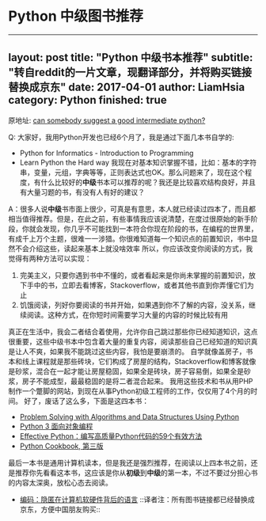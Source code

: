 # Python 中级图书推荐

---
layout: post
title: "Python 中级书本推荐"
subtitle: "转自reddit的一片文章，现翻译部分，并将购买链接替换成京东"
date: 2017-04-01
author: LiamHsia
category: Python
finished: true
---

原地址: [can somebody suggest a good intermediate python?](https://www.reddit.com/r/learnpython/comments/3du4y6/can\_somebody\_suggest\_a\_good\_intermediate\_python/?st=j1w4psef&sh=983a2929)

Q: 大家好，我用Python开发也已经6个月了，我是通过下面几本书自学的:
- Python for Informatics - Introduction to Programming
- Learn Python the Hard way
我现在对基本知识掌握不错，比如：基本的字符串，变量，元组，字典等等，正则表达式也OK。那么问题来了，现在这个程度，有什么比较好的**中级**书本可以推荐的呢？我还是比较喜欢结构良好，并且有大量习题的书，有没有人有好的建议？

A：很多人说**中级**书市面上很少，可真是有意思，本人就已经读过四本了，而且都相当值得推荐。但是，在此之前，有些事情我应该说清楚，在度过很原始的新手阶段，你就会发现，你几乎不可能找到一本符合你现在阶段的书，在编程的世界里，有成千上万个主题，很难一一涉猎。你很难知道每一个知识点的前置知识，书中显然不会介绍这些，读起来基本上就没啥效率
所以，你应该改变你阅读的方式，我觉得有两种方法可以实现：
1. 完美主义，只要你遇到书中不懂的，或者看起来是你尚未掌握的前置知识，放下手中的书，立即去看博客，Stackoverflow，或者其他书直到你弄懂它们为止
2. 饥饿阅读，列好你要阅读的书并开始，如果遇到你不了解的内容，没关系，继续阅读。这种方式，在你短时间需要学习大量的内容的时候比较有用


真正在生活中，我会二者结合着使用，允许你自己跳过那些你已经知道知识，这点很重要，这些中级书本中包含着大量的重复内容，阅读那些自己已经知道的知识真是让人不爽，如果我不能跳过这些内容，我怕是要崩溃的。
自学就像盖房子，书本和线上课程就是那些砖块，它们构成了房屋的结构，Stackoverflow和博客就像是砂浆，混合在一起才能让房屋稳固，如果全是砖块，房子容易倒，如果全是砂浆，房子不能成型，最最稳固的是将二者混合起来。
我用这些技术和书从用PHP制作一个蹩脚的网站，到现在从事Python初级工程师的工作，仅仅用了4个月的时间。
好了，废话了这么多，下面是这四本书：
- [Problem Solving with Algorithms and Data Structures Using Python](http://interactivepython.org/runestone/static/pythonds/index.html)
- [Python 3 面向对象编程](https://item.jd.com/11720061.html)
- [Effective Python：编写高质量Python代码的59个有效方法](https://item.jd.com/11864820.html)
- [ Python Cookbook, 第三版](https://item.jd.com/11681561.html)

最后一本书是通用计算机读本，但是我还是强烈推荐，在阅读以上四本书之前，还是推荐你先看看这本书，这应该是你从**初级**到**中级**的第一本，不过不要过分担心书的内容太深奥，放松心态去阅读。
- [编码：隐匿在计算机软硬件背后的语言](https://item.jd.com/11116026.html)
::译者注：所有图书链接都已经替换成京东，方便中国朋友购买::